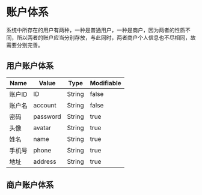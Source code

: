 # 账户体系

系统中所存在的用户有两种，一种是普通用户，一种是商户，因为两者的性质不同，所以两者的账户应当分别存放，与此同时，两者商户个人信息也不尽相同，故需要分别完善。

## 用户账户体系


| Name   | Value    | Type   | Modifiable |
| ------ | -------- | ------ | ---------- |
| 账户ID | ID       | String | false      |
| 账户名 | account  | String | false      |
| 密码   | password | String | true       |
| 头像   | avatar   | String | true       |
| 姓名   | name     | String | true       |
| 手机号 | phone    | String | true       |
| 地址   | address  | String | true       |

## 商户账户体系

